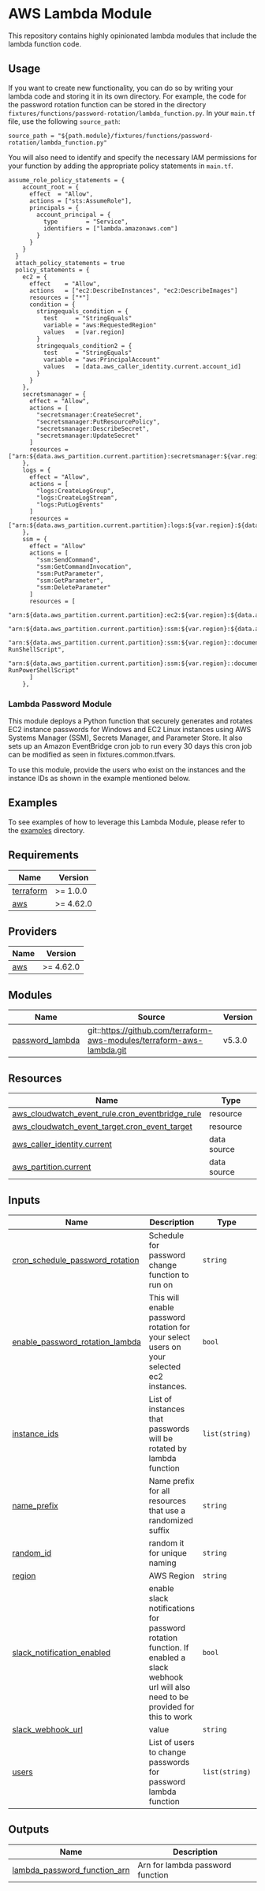 # AWS Lambda Module

This repository contains highly opinionated lambda modules that include the lambda function code.

## Usage

If you want to create new functionality, you can do so by writing your lambda code and storing it in its own directory. For example, the code for the password rotation function can be stored in the directory `fixtures/functions/password-rotation/lambda_function.py`. In your `main.tf` file, use the following `source_path`:

`source_path = "${path.module}/fixtures/functions/password-rotation/lambda_function.py"`


You will also need to identify and specify the necessary IAM permissions for your function by adding the appropriate policy statements in `main.tf`.

```
assume_role_policy_statements = {
    account_root = {
      effect  = "Allow",
      actions = ["sts:AssumeRole"],
      principals = {
        account_principal = {
          type        = "Service",
          identifiers = ["lambda.amazonaws.com"]
        }
      }
    }
  }
  attach_policy_statements = true
  policy_statements = {
    ec2 = {
      effect    = "Allow",
      actions   = ["ec2:DescribeInstances", "ec2:DescribeImages"]
      resources = ["*"]
      condition = {
        stringequals_condition = {
          test     = "StringEquals"
          variable = "aws:RequestedRegion"
          values   = [var.region]
        }
        stringequals_condition2 = {
          test     = "StringEquals"
          variable = "aws:PrincipalAccount"
          values   = [data.aws_caller_identity.current.account_id]
        }
      }
    },
    secretsmanager = {
      effect = "Allow",
      actions = [
        "secretsmanager:CreateSecret",
        "secretsmanager:PutResourcePolicy",
        "secretsmanager:DescribeSecret",
        "secretsmanager:UpdateSecret"
      ]
      resources = ["arn:${data.aws_partition.current.partition}:secretsmanager:${var.region}:${data.aws_caller_identity.current.account_id}:*"]
    },
    logs = {
      effect = "Allow",
      actions = [
        "logs:CreateLogGroup",
        "logs:CreateLogStream",
        "logs:PutLogEvents"
      ]
      resources = ["arn:${data.aws_partition.current.partition}:logs:${var.region}:${data.aws_caller_identity.current.account_id}:*"]
    },
    ssm = {
      effect = "Allow"
      actions = [
        "ssm:SendCommand",
        "ssm:GetCommandInvocation",
        "ssm:PutParameter",
        "ssm:GetParameter",
        "ssm:DeleteParameter"
      ]
      resources = [
        "arn:${data.aws_partition.current.partition}:ec2:${var.region}:${data.aws_caller_identity.current.account_id}:instance/*",
        "arn:${data.aws_partition.current.partition}:ssm:${var.region}:${data.aws_caller_identity.current.account_id}:*",
        "arn:${data.aws_partition.current.partition}:ssm:${var.region}::document/AWS-RunShellScript",
        "arn:${data.aws_partition.current.partition}:ssm:${var.region}::document/AWS-RunPowerShellScript"
      ]
    },
```

### Lambda Password Module

This module deploys a Python function that securely generates and rotates EC2 instance passwords for Windows and EC2 Linux instances using AWS Systems Manager (SSM), Secrets Manager, and Parameter Store. It also sets up an Amazon EventBridge cron job to run every 30 days this cron job can be modified as seen in fixtures.common.tfvars.

To use this module, provide the users who exist on the instances and the instance IDs as shown in the example mentioned below.

## Examples

To see examples of how to leverage this Lambda Module, please refer to the [examples](https://github.com/defenseunicorns/delivery-aws-iac/tree/main/examples) directory.

<!-- BEGINNING OF PRE-COMMIT-TERRAFORM DOCS HOOK -->
## Requirements

| Name | Version |
|------|---------|
| <a name="requirement_terraform"></a> [terraform](#requirement\_terraform) | >= 1.0.0 |
| <a name="requirement_aws"></a> [aws](#requirement\_aws) | >= 4.62.0 |

## Providers

| Name | Version |
|------|---------|
| <a name="provider_aws"></a> [aws](#provider\_aws) | >= 4.62.0 |

## Modules

| Name | Source | Version |
|------|--------|---------|
| <a name="module_password_lambda"></a> [password\_lambda](#module\_password\_lambda) | git::https://github.com/terraform-aws-modules/terraform-aws-lambda.git | v5.3.0 |

## Resources

| Name | Type |
|------|------|
| [aws_cloudwatch_event_rule.cron_eventbridge_rule](https://registry.terraform.io/providers/hashicorp/aws/latest/docs/resources/cloudwatch_event_rule) | resource |
| [aws_cloudwatch_event_target.cron_event_target](https://registry.terraform.io/providers/hashicorp/aws/latest/docs/resources/cloudwatch_event_target) | resource |
| [aws_caller_identity.current](https://registry.terraform.io/providers/hashicorp/aws/latest/docs/data-sources/caller_identity) | data source |
| [aws_partition.current](https://registry.terraform.io/providers/hashicorp/aws/latest/docs/data-sources/partition) | data source |

## Inputs

| Name | Description | Type | Default | Required |
|------|-------------|------|---------|:--------:|
| <a name="input_cron_schedule_password_rotation"></a> [cron\_schedule\_password\_rotation](#input\_cron\_schedule\_password\_rotation) | Schedule for password change function to run on | `string` | `"cron(0 0 1 * ? *)"` | no |
| <a name="input_enable_password_rotation_lambda"></a> [enable\_password\_rotation\_lambda](#input\_enable\_password\_rotation\_lambda) | This will enable password rotation for your select users on your selected ec2 instances. | `bool` | `false` | no |
| <a name="input_instance_ids"></a> [instance\_ids](#input\_instance\_ids) | List of instances that passwords will be rotated by lambda function | `list(string)` | n/a | yes |
| <a name="input_name_prefix"></a> [name\_prefix](#input\_name\_prefix) | Name prefix for all resources that use a randomized suffix | `string` | n/a | yes |
| <a name="input_random_id"></a> [random\_id](#input\_random\_id) | random it for unique naming | `string` | `""` | no |
| <a name="input_region"></a> [region](#input\_region) | AWS Region | `string` | n/a | yes |
| <a name="input_slack_notification_enabled"></a> [slack\_notification\_enabled](#input\_slack\_notification\_enabled) | enable slack notifications for password rotation function. If enabled a slack webhook url will also need to be provided for this to work | `bool` | `false` | no |
| <a name="input_slack_webhook_url"></a> [slack\_webhook\_url](#input\_slack\_webhook\_url) | value | `string` | `null` | no |
| <a name="input_users"></a> [users](#input\_users) | List of users to change passwords for password lambda function | `list(string)` | n/a | yes |

## Outputs

| Name | Description |
|------|-------------|
| <a name="output_lambda_password_function_arn"></a> [lambda\_password\_function\_arn](#output\_lambda\_password\_function\_arn) | Arn for lambda password function |
<!-- END OF PRE-COMMIT-TERRAFORM DOCS HOOK -->

